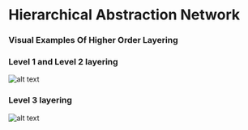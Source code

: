 # Hierarchical Abstraction Network

### Visual Examples Of Higher Order Layering
### Level 1 and Level 2 layering
![alt text](https://lh6.googleusercontent.com/gPGVfhiGrY3BY9XxYKY2nhbwzMIJubqpct7qwB27Wn5l1_ZYhEgFLDm2VfmnRugV2C6jzA3HUkOVTBqpYxqi=w1920-h959-rw)
### Level 3 layering
![alt text](https://lh3.googleusercontent.com/MZcVYs1WN6hq6AAZNwO2tT-lX5nUFID5Lqjgw7H4TFEp7b0aqw8FdNrlmrdvEEBB4c6dVpX9V_20SOinzU0a=w1920-h959-rw)
